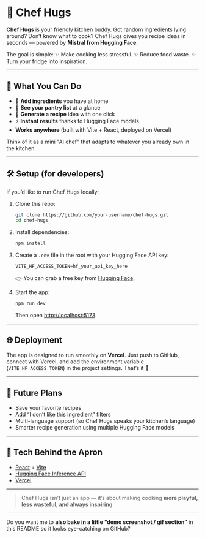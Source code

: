 
# 🍳 Chef Hugs

**Chef Hugs** is your friendly kitchen buddy.
Got random ingredients lying around?
Don’t know what to cook?
Chef Hugs gives you recipe ideas in seconds — powered by **Mistral from Hugging Face**.

The goal is simple:
✨ Make cooking less stressful.
✨ Reduce food waste.
✨ Turn your fridge into inspiration.

---

## 🎉 What You Can Do

- 📝 **Add ingredients** you have at home
- 👀 **See your pantry list** at a glance
- 🤖 **Generate a recipe** idea with one click
- ⚡ **Instant results** thanks to Hugging Face models
- **Works anywhere** (built with Vite + React, deployed on Vercel)

Think of it as a mini "AI chef" that adapts to whatever you already own in the kitchen.

---

## 🛠️ Setup (for developers)

If you’d like to run Chef Hugs locally:

1. Clone this repo:

   ```bash
   git clone https://github.com/your-username/chef-hugs.git
   cd chef-hugs
   ```

2. Install dependencies:

   ```bash
   npm install
   ```

3. Create a `.env` file in the root with your Hugging Face API key:

   ```env
   VITE_HF_ACCESS_TOKEN=hf_your_api_key_here
   ```

   👉 You can grab a free key from [Hugging Face](https://huggingface.co/settings/tokens).

4. Start the app:

   ```bash
   npm run dev
   ```

   Then open [http://localhost:5173](http://localhost:5173).

---

## 🌐 Deployment

The app is designed to run smoothly on **Vercel**.
Just push to GitHub, connect with Vercel, and add the environment variable (`VITE_HF_ACCESS_TOKEN`) in the project settings. That’s it 🚀

---

## 🔮 Future Plans

- Save your favorite recipes
- Add “I don’t like this ingredient” filters
- Multi-language support (so Chef Hugs speaks your kitchen’s language)
- Smarter recipe generation using multiple Hugging Face models

---

## 📌 Tech Behind the Apron

- [React](https://reactjs.org/) + [Vite](https://vitejs.dev/)
- [Hugging Face Inference API](https://huggingface.co/inference-api)
- [Vercel](https://vercel.com/)

---

> Chef Hugs isn’t just an app — it’s about making cooking **more playful, less wasteful, and always inspiring**.

---

Do you want me to **also bake in a little “demo screenshot / gif section”** in this README so it looks eye-catching on GitHub?
